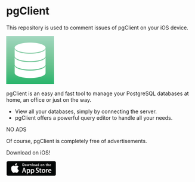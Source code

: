 # pgClient
This repository is used to comment issues of pgClient on your iOS device.

<img style='margin: 0 auto' src="https://github.com/SandroPeham/pgClient/blob/master/AppIcon-1024.png" width=128 height=128>

pgClient is an easy and fast tool to manage your PostgreSQL databases at home, an office or just on the way.

- View all your databases, simply by connecting the server. 
- pgClient offers a powerful query editor to handle all your needs.

NO ADS

Of course, pgClient is completely free of advertisements.

Download on iOS!

<img style='margin: 0 auto' src="https://github.com/SandroPeham/pgClient/blob/master/AppStoreBadge.png" width=134 height=40>
